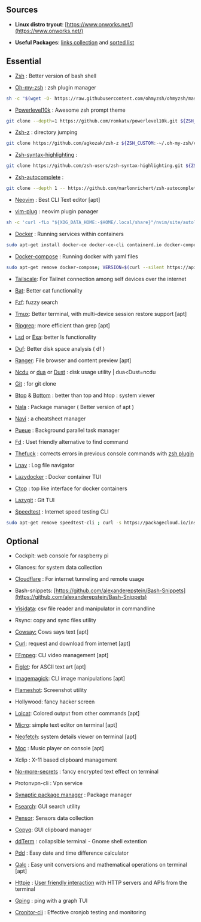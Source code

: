 ﻿## Sources

-   **Linux distro tryout**: [https://www.onworks.net/](https://www.onworks.net/)
    

  

-   **Useful Packages**: [links collection](https://github.com/rothgar/awesome-tuis) and [sorted list](https://github.com/ibraheemdev/modern-unix)
    

  

##  Essential
    


-   [Zsh](https://github.com/ohmyzsh/ohmyzsh/wiki/Installing-ZSH) : Better version of bash shell
    
-   [Oh-my-zsh](https://github.com/ohmyzsh/ohmyzsh) : zsh plugin manager
```bash
sh -c "$(wget -O- https://raw.githubusercontent.com/ohmyzsh/ohmyzsh/master/tools/install.sh)"
```
    
-   [Powerlevel10k](https://github.com/romkatv/powerlevel10k) : Awesome zsh prompt theme
```bash
git clone --depth=1 https://github.com/romkatv/powerlevel10k.git ${ZSH_CUSTOM:-$HOME/.oh-my-zsh/custom}/themes/powerlevel10k
```
    
-   [Zsh-z](https://github.com/agkozak/zsh-z) : directory jumping
```bash
git clone https://github.com/agkozak/zsh-z ${ZSH_CUSTOM:-~/.oh-my-zsh/custom}/plugins/zsh-z
```
    
-   [Zsh-syntax-highlighting](https://github.com/zsh-users/zsh-syntax-highlighting) : 
```bash
git clone https://github.com/zsh-users/zsh-syntax-highlighting.git ${ZSH_CUSTOM:-~/.oh-my-zsh/custom}/plugins/zsh-syntax-highlighting
```
    
-   [Zsh-autocomplete](https://github.com/marlonrichert/zsh-autocomplete) : 
```bash
git clone --depth 1 -- https://github.com/marlonrichert/zsh-autocomplete.git ${ZSH_CUSTOM:-~/.oh-my-zsh/custom}/plugins/zsh-autocomplete
```
    
-   [Neovim](https://github.com/neovim/neovim) : Best CLI Text editor [apt]
    
-   [vim-plug](https://github.com/junegunn/vim-plug) : neovim plugin panager
```bash
sh -c 'curl -fLo "${XDG_DATA_HOME:-$HOME/.local/share}"/nvim/site/autoload/plug.vim --create-dirs https://raw.githubusercontent.com/junegunn/vim-plug/master/plug.vim'
```
-   [Docker](https://docs.docker.com/get-docker/) : Running services within containers
```bash
sudo apt-get install docker-ce docker-ce-cli containerd.io docker-compose-plugin
```
-   [Docker-compose](https://docs.docker.com/compose/) : Running docker with yaml files
```bash
sudo apt-get remove docker-compose; VERSION=$(curl --silent https://api.github.com/repos/docker/compose/releases/latest | grep -Po '"tag_name": "\K.*\d') && DESTINATION=/usr/local/bin/docker-compose && sudo curl -L https://github.com/docker/compose/releases/download/${VERSION}/docker-compose-$(uname -s)-$(uname -m) -o $DESTINATION && sudo chmod 755 $DESTINATION
```
-   [Tailscale](https://tailscale.com/download/linux/rpi): For Tailnet connection among self devices over the internet
    
-   [Bat](https://github.com/sharkdp/bat): Better cat functionality
    
-   [Fzf](https://github.com/junegunn/fzf): fuzzy search
    
-   [Tmux](https://github.com/tmux/tmux/wiki): Better terminal, with multi-device session restore support [apt]
    
-   [Ripgrep](https://github.com/BurntSushi/ripgrep): more efficient than grep [apt]
    
-   [Lsd](https://github.com/Peltoche/lsd)  or [Exa](https://github.com/ogham/exa): better ls functionality
    
-   [Duf](https://github.com/muesli/duf): Better disk space analysis ( df )
    
-   [Ranger](https://github.com/ranger/ranger): File browser and content preview [apt]
    
-   [Ncdu](https://dev.yorhel.nl/ncdu) or [dua](https://github.com/Byron/dua-cli/releases) or [Dust](https://github.com/bootandy/dust) : disk usage utility | dua<Dust=ncdu
    
-   [Git](https://git-scm.com/download/linux) : for git clone
    
-   [Btop](https://github.com/aristocratos/btop) & [Bottom](https://github.com/clementtsang/bottom) : better than top and htop : system viewer
    
-   [Nala](https://gitlab.com/volian/nala/) : Package manager ( Better version of apt )
    
-   [Navi](https://github.com/denisidoro/navi) : a cheatsheet manager
    
-   [Pueue](https://github.com/Nukesor/pueue) : Background parallel task manager
    
-   [Fd](https://github.com/sharkdp/fd) : Uset friendly alternative to find command
    
-   [Thefuck](https://github.com/nvbn/thefuck) : corrects errors in previous console commands with [zsh plugin](https://github.com/ohmyzsh/ohmyzsh/blob/master/plugins/thefuck/README.md)

-   [Lnav](https://github.com/tstack/lnav) : Log file navigator
    
-   [Lazydocker](https://github.com/jesseduffield/lazydocker)  : Docker container TUI
    
-   [Ctop](https://github.com/bcicen/ctop) : top like interface for docker containers
    
-   [Lazygit](https://github.com/jesseduffield/lazygit) : Git TUI

-   [Speedtest](https://www.speedtest.net/apps/cli) : Internet speed testing CLI
```bash
sudo apt-get remove speedtest-cli ; curl -s https://packagecloud.io/install/repositories/ookla/speedtest-cli/script.deb.sh | sudo bash && sudo apt-get update && sudo apt-get install speedtest
```
    

  

## Optional
    

  

-   Cockpit: web console for raspberry pi
    
-   Glances: for system data collection
    
-   [Cloudflare](https://dev.to/omarcloud20/a-free-cloudflare-tunnel-running-on-a-raspberry-pi-1jid)  : For internet tunneling and remote usage
    
-   Bash-snippets:  [https://github.com/alexanderepstein/Bash-Snippets](https://github.com/alexanderepstein/Bash-Snippets)
    
-   [Visidata](https://github.com/saulpw/visidata): csv file reader and manipulator in commandline
    
-   Rsync: copy and sync files utility
    
-   [Cowsay:](https://opensource.com/article/18/12/linux-toy-cowsay) Cows says text [apt]
    
-   [Curl](https://curl.se/): request and download from internet [apt]
    
-   [FFmpeg](https://ffmpeg.org/): CLI video management [apt]
    
-   [Figlet](https://ubunlog.com/en/figlet-banners-ascii-terminal/#:~:text=install%20figlet%20toilet-,Using%20FIGlet,to%20select%20the%20font%20directory.): for ASCII text art [apt]
    
-   [Imagemagick](https://imagemagick.org/index.php): CLI image manipulations [apt]
    
-   [Flameshot](https://flameshot.org/): Screenshot utility
    
-   Hollywood: fancy hacker screen
    
-   [Lolcat](https://github.com/busyloop/lolcat): Colored output from other commands [apt]
    
-   [Micro](https://micro-editor.github.io/): simple text editor on terminal [apt]
    
-   [Neofetch](https://github.com/dylanaraps/neofetch): system details viewer on terminal [apt]
    
-   [Moc](https://github.com/jonsafari/mocp) : Music player on console [apt]
    
-   Xclip : X-11 based clipboard management
    
-   [No-more-secrets](https://github.com/bartobri/no-more-secrets) : fancy encrypted text effect on terminal
    
-   Protonvpn-cli : Vpn service
    
-   [Synaptic package manager](https://itsfoss.com/synaptic-package-manager/) : Package manager
    
-   [Fsearch](https://github.com/cboxdoerfer/fsearch): GUI search utility
    
-   [Pensor](https://www.tecmint.com/psensor-monitors-hardware-temperature-in-linux/): Sensors data collection
    
-   [Copyq](https://hluk.github.io/CopyQ/): GUI clipboard manager
    
-   [ddTerm](https://extensions.gnome.org/extension/3780/ddterm/) : collapsible terminal - Gnome shell extention
    
-   [Pdd](https://github.com/jarun/pdd) : Easy date and time difference calculator
    
-   [Qalc](https://installati.one/ubuntu/21.04/qalc/) : Easy unit conversions and mathematical operations on terminal [apt]
    
-   [Httpie](https://github.com/httpie/httpie) : [User friendly interaction](https://httpie.io/docs/cli/examples) with HTTP servers and APIs from the terminal

-   [Gping](https://github.com/orf/gping) : ping with a graph TUI

-   [Cronitor-cli](https://github.com/cronitorio/cronitor-cli) : Effective cronjob testing and monitoring
